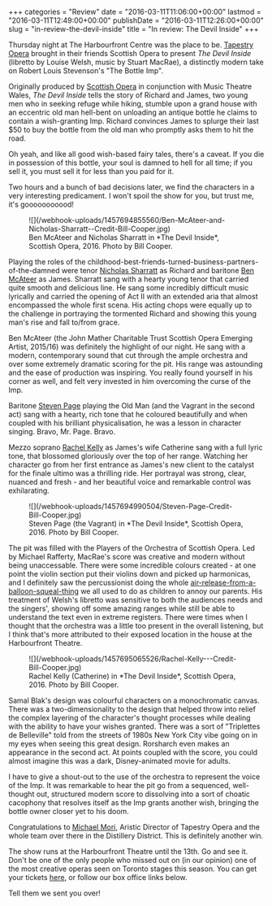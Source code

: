 +++
categories = "Review"
date = "2016-03-11T11:06:00+00:00"
lastmod = "2016-03-11T12:49:00+00:00"
publishDate = "2016-03-11T12:26:00+00:00"
slug = "in-review-the-devil-inside"
title = "In review: The Devil Inside"
+++

Thursday night at The Harbourfront Centre was the place to be. [Tapestry Opera](/scene/companies/tapestry-opera/) brought in their friends Scottish Opera to present *The Devil Inside* (libretto by Louise Welsh, music by Stuart MacRae), a distinctly modern take on Robert Louis Stevenson's "The Bottle Imp".

Originally produced by [Scottish Opera](/scene/companies/scottish-opera/) in conjunction with Music Theatre Wales, *The Devil Inside* tells the story of Richard and James, two young men who in seeking refuge while hiking, stumble upon a grand house with an eccentric old man hell-bent on unloading an antique bottle he claims to contain a wish-granting Imp. Richard convinces James to splurge their last $50 to buy the bottle from the old man who promptly asks them to hit the road.

Oh yeah, and like all good wish-based fairy tales, there's a caveat. If you die in possession of this bottle, your soul is damned to hell for all time; if you sell it, you must sell it for less than you paid for it.

Two hours and a bunch of bad decisions later, we find the characters in a very interesting predicament. I won't spoil the show for you, but trust me, it's gooooooooood!

<figure data-type="image">![](/webhook-uploads/1457694855560/Ben-McAteer-and-Nicholas-Sharratt--Credit-Bill-Cooper.jpg)
<figcaption>Ben McAteer and Nicholas Sharratt in *The Devil Inside*, Scottish Opera, 2016. Photo by Bill Cooper.</figcaption>
</figure>

Playing the roles of the childhood-best-friends-turned-business-partners-of-the-damned were tenor [Nicholas Sharratt](/scene/people/nicholas-sharratt/) as Richard and baritone [Ben McAteer](http://www.benmcateer.com/) as James. Sharratt sang with a hearty young tenor that carried quite smooth and delicious line. He sang some incredibly difficult music lyrically and carried the opening of Act II with an extended aria that almost encompassed the whole first scena. His acting chops were equally up to the challenge in portraying the tormented Richard and showing this young man's rise and fall to/from grace. 

Ben McAteer (the John Mather Charitable Trust Scottish Opera Emerging Artist, 2015/16) was definitely the highlight of our night. He sang with a modern, contemporary sound that cut through the ample orchestra and over some extremely dramatic scoring for the pit. His range was astounding and the ease of production was inspiring. You really found yourself in his corner as well, and felt very invested in him overcoming the curse of the Imp. 

Baritone [Steven Page](http://musichall.uk.com/artist.aspx?artist=67&name=Steven) playing the Old Man (and the Vagrant in the second act) sang with a hearty, rich tone that he coloured beautifully and when coupled with his brilliant physicalisation, he was a lesson in character singing. Bravo, Mr. Page. Bravo. 

Mezzo soprano [Rachel Kelly](/scene/people/rachel-kelly/) as James's wife Catherine sang with a full lyric tone, that blossomed gloriously over the top of her range. Watching her character go from her first entrance as James's new client to the catalyst for the finale ultimo was a thrilling ride. Her portrayal was strong, clear, nuanced and fresh - and her beautiful voice and remarkable control was exhilarating. 

<figure data-type="image">
![](/webhook-uploads/1457694990504/Steven-Page-Credit-Bill-Cooper.jpg)<figcaption>Steven Page (the Vagrant) in *The Devil Inside*, Scottish Opera, 2016. Photo by Bill Cooper.</figcaption>
</figure>

The pit was filled with the Players of the Orchestra of Scottish Opera. Led by Michael Rafferty, MacRae's score was creative and modern without being unaccessable. There were some incredible colours created - at one point the violin section put their violins down and picked up harmonicas, and I definitely saw the percussionist doing the whole [air-release-from-a-balloon-squeal-thing](https://www.youtube.com/watch?v=tZF4yRlASX8) we all used to do as children to annoy our parents. His treatment of Welsh's libretto was sensitive to both the audiences needs and the singers', showing off some amazing ranges while still be able to understand the text even in extreme registers. There were times when I thought that the orchestra was a little too present in the overall listening, but I think that's more attributed to their exposed location in the house at the Harbourfront Theatre. 

<figure data-type="image">
![](/webhook-uploads/1457695065526/Rachel-Kelly---Credit-Bill-Cooper.jpg)
<figcaption>Rachel Kelly (Catherine) in *The Devil Inside*, Scottish Opera, 2016. Photo by Bill Cooper.</figcaption>
</figure>

Samal Blak's design was colourful characters on a monochromatic canvas. There was a two-dimensionality to the design that helped throw into relief the complex layering of the character's thought processes while dealing with the ability to have your wishes granted. There was a sort of "Triplettes de Belleville" told from the streets of 1980s New York City vibe going on in my eyes when seeing this great design. Rorsharch even makes an appearance in the second act. At points coupled with the score, you could almost imagine this was a dark, Disney-animated movie for adults. 

I have to give a shout-out to the use of the orchestra to represent the voice of the Imp. It was remarkable to hear the pit go from a sequenced, well-thought out, structured modern score to dissolving into a sort of choatic cacophony that resolves itself as the Imp grants another wish, bringing the bottle owner closer yet to his doom. 

Congratulations to [Michael Mori](/scene/people/michael-mori/), Aristic Director of Tapestry Opera and the whole team over there in the Distillery District. This is definitely another win. 

The show runs at the Harbourfront Theatre until the 13th. Go and see it. Don't be one of the only people who missed out on (in our opinion) one of the most creative operas seen on Toronto stages this season. You can get your tickets [here](https://my.harbourfrontcentre.com/single/PSDetail.aspx?psn=26836), or follow our box office links below.

Tell them we sent you over!
